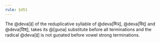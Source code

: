 ```yaml
---
rule: §451
---
```


The @deva[इ] of the reduplicative syllable of @deva[मिञ्‌], @deva[विद्‌] and @deva[दिश्‌], takes its @[guṇa] substitute before all terminations and the radical @deva[इ] is not guṇated before vowel strong terminations.